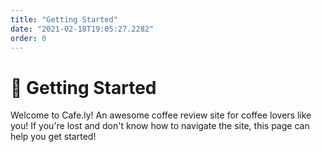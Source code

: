 ```yaml
---
title: "Getting Started"
date: "2021-02-18T19:05:27.2282"
order: 0
---
```


# 🚩 Getting Started

Welcome to Cafe.ly! An awesome coffee review site for coffee lovers like you! If you're lost and don't know how to navigate the site, this page can help you get started!

<div></div>
